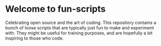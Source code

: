 # Welcome to fun-scripts
Celebrating open source and the art of coding. This repository contains a bunch of loose scripts that are typically just fun to make and experiment with. They might be useful for training purposes, and are hopefully a bit inspiring to those who code.
